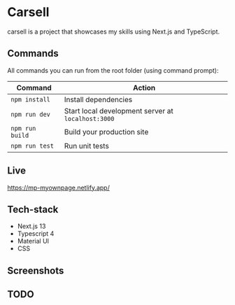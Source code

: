 # Carsell

carsell is a project that showcases my skills using Next.js and TypeScript.

## Commands

All commands you can run from the root folder (using command prompt):

| Command         | Action                                             |
| --------------- | -------------------------------------------------- |
| `npm install`   | Install dependencies                               |
| `npm run dev`   | Start local development server at `localhost:3000` |
| `npm run build` | Build your production site                         |
| `npm run test`  | Run unit tests                                     |

## Live

https://mp-myownpage.netlify.app/

## Tech-stack

- Next.js 13
- Typescript 4
- Material UI
- CSS

## Screenshots

## TODO

